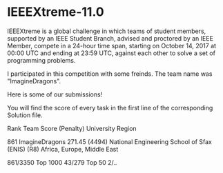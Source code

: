 # IEEEXtreme-11.0
IEEEXtreme is a global challenge in which teams of student members, supported by an IEEE Student Branch, advised and proctored by an IEEE Member, compete in a 24-hour time span, starting on October 14, 2017 at 00:00 UTC and ending at 23:59 UTC, against each other to solve a set of programming problems.

I participated in this competition with some freinds. The team name was "ImagineDragons".

Here is some of our submissions!

You will find the score of every task in the first line of the corresponding Solution file.

Rank
Team
Score (Penalty)
University
Region

861	ImagineDragons	271.45 (4494)	National Engineering School of Sfax (ENIS)	(R8) Africa, Europe, Middle East


861/3350  Top 1000
43/279  Top 50
2/..


